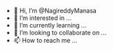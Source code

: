 - 👋 Hi, I’m @NagireddyManasa
- 👀 I’m interested in ...
- 🌱 I’m currently learning ...
- 💞️ I’m looking to collaborate on ...
- 📫 How to reach me ...

<!---
NagireddyManasa/NagireddyManasa is a ✨ special ✨ repository because its `README.md` (this file) appears on your GitHub profile.
You can click the Preview link to take a look at your changes.
--->
